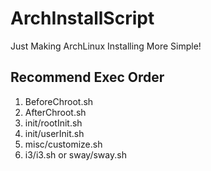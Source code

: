 # ArchInstallScript

Just Making ArchLinux Installing More Simple!

## Recommend Exec Order

1. BeforeChroot.sh
2. AfterChroot.sh
3. init/rootInit.sh
4. init/userInit.sh
5. misc/customize.sh
6. i3/i3.sh or sway/sway.sh
